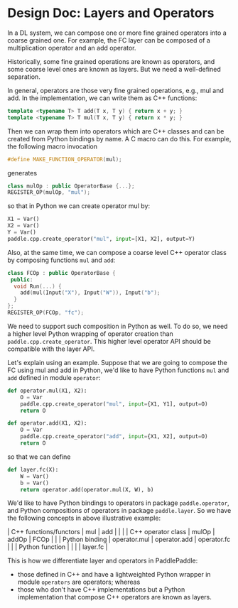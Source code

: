 # Design Doc: Layers and Operators

In a DL system, we can compose one or more fine grained operators into a coarse grained one.  For example, the FC layer can be composed of a multiplication operator and an add operator.

Historically, some fine grained operations are known as operators, and some coarse level ones are known as layers.  But we need a well-defined separation.

In general, operators are those very fine grained operations, e.g., mul and add. In the implementation, we can write them as C++ functions:

```c++
template <typename T> T add(T x, T y) { return x + y; }
template <typename T> T mul(T x, T y) { return x * y; }
```

Then we can wrap them into operators which are C++ classes and can be created from Python bindings by name.  A C macro can do this. For example, the following macro invocation

```c++
#define MAKE_FUNCTION_OPERATOR(mul);
```

generates

```c++
class mulOp : public OperatorBase {...};
REGISTER_OP(mulOp, "mul");
```

so that in Python we can create operator mul by:

```python
X1 = Var()
X2 = Var()
Y = Var()
paddle.cpp.create_operator("mul", input=[X1, X2], output=Y)
```

Also, at the same time, we can compose a coarse level C++ operator class by composing functions `mul` and `add`:

```c++
class FCOp : public OperatorBase {
 public:
  void Run(...) {
    add(mul(Input("X"), Input("W")), Input("b");
  }
};
REGISTER_OP(FCOp, "fc");
```

We need to support such composition in Python as well.  To do so, we need a higher level Python wrapping of operator creation than `paddle.cpp.create_operator`.  This higher level operator API should be compatible with the layer API.

Let's explain using an example.  Suppose that we are going to compose the FC using mul and add in Python, we'd like to have Python functions `mul` and `add` defined in module `operator`:

```python
def operator.mul(X1, X2):
    O = Var
    paddle.cpp.create_operator("mul", input={X1, Y1], output=O)
    return O

def operator.add(X1, X2):
    O = Var
    paddle.cpp.create_operator("add", input={X1, X2], output=O)
    return O
```

so that we can define

```python
def layer.fc(X):
    W = Var()
    b = Var()
    return operator.add(operator.mul(X, W), b)
```

We'd like to have Python bindings to operators in package `paddle.operator`, and Python compositions of operators in package `paddle.layer`.  So we have the following concepts in above illustrative example:

| C++ functions/functors | mul          | add          |             |          |
| C++ operator class     | mulOp        | addOp        | FCOp        |          |
| Python binding         | operator.mul | operator.add | operator.fc |          |
| Python function        |              |              |             | layer.fc |

This is how we differentiate layer and operators in PaddlePaddle:

- those defined in C++ and have a lightweighted Python wrapper in module `operators` are operators; whereas
- those who don't have C++ implementations but a Python implementation that compose C++ operators are known as layers.
